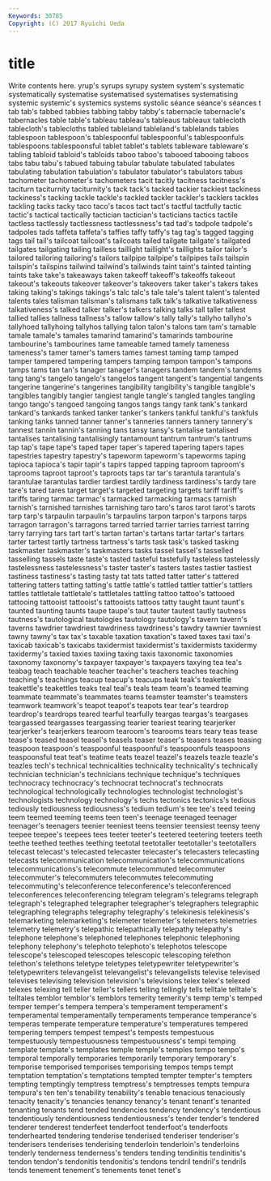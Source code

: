 ```yaml
---
Keywords: 30785 
Copyright: (C) 2017 Ryuichi Ueda
---
```


# title

Write contents here.
yrup's syrups syrupy system system's systematic systematically systematise systematised systematises
systematising systemic systemic's systemics systems systolic séance séance's séances t
tab tab's tabbed tabbies tabbing tabby tabby's tabernacle tabernacle's tabernacles
table table's tableau tableau's tableaus tableaux tablecloth tablecloth's tablecloths tabled
tableland tableland's tablelands tables tablespoon tablespoon's tablespoonful tablespoonful's tablespoonfuls tablespoons
tablespoonsful tablet tablet's tablets tableware tableware's tabling tabloid tabloid's tabloids
taboo taboo's tabooed tabooing taboos tabs tabu tabu's tabued tabuing
tabular tabulate tabulated tabulates tabulating tabulation tabulation's tabulator tabulator's tabulators
tabus tachometer tachometer's tachometers tacit tacitly tacitness tacitness's taciturn taciturnity
taciturnity's tack tack's tacked tackier tackiest tackiness tackiness's tacking tackle
tackle's tackled tackler tackler's tacklers tackles tackling tacks tacky taco
taco's tacos tact tact's tactful tactfully tactic tactic's tactical tactically
tactician tactician's tacticians tactics tactile tactless tactlessly tactlessness tactlessness's tad
tad's tadpole tadpole's tadpoles tads taffeta taffeta's taffies taffy taffy's
tag tag's tagged tagging tags tail tail's tailcoat tailcoat's tailcoats
tailed tailgate tailgate's tailgated tailgates tailgating tailing tailless taillight taillight's
taillights tailor tailor's tailored tailoring tailoring's tailors tailpipe tailpipe's tailpipes
tails tailspin tailspin's tailspins tailwind tailwind's tailwinds taint taint's tainted
tainting taints take take's takeaways taken takeoff takeoff's takeoffs takeout
takeout's takeouts takeover takeover's takeovers taker taker's takers takes taking
taking's takings takings's talc talc's tale tale's talent talent's talented
talents tales talisman talisman's talismans talk talk's talkative talkativeness talkativeness's
talked talker talker's talkers talking talks tall taller tallest tallied
tallies tallness tallness's tallow tallow's tally tally's tallyho tallyho's tallyhoed
tallyhoing tallyhos tallying talon talon's talons tam tam's tamable tamale
tamale's tamales tamarind tamarind's tamarinds tambourine tambourine's tambourines tame tameable
tamed tamely tameness tameness's tamer tamer's tamers tames tamest taming
tamp tamped tamper tampered tampering tampers tamping tampon tampon's tampons
tamps tams tan tan's tanager tanager's tanagers tandem tandem's tandems
tang tang's tangelo tangelo's tangelos tangent tangent's tangential tangents tangerine
tangerine's tangerines tangibility tangibility's tangible tangible's tangibles tangibly tangier tangiest
tangle tangle's tangled tangles tangling tango tango's tangoed tangoing tangos
tangs tangy tank tank's tankard tankard's tankards tanked tanker tanker's
tankers tankful tankful's tankfuls tanking tanks tanned tanner tanner's tanneries
tanners tannery tannery's tannest tannin tannin's tanning tans tansy tansy's
tantalise tantalised tantalises tantalising tantalisingly tantamount tantrum tantrum's tantrums tap
tap's tape tape's taped taper taper's tapered tapering tapers tapes
tapestries tapestry tapestry's tapeworm tapeworm's tapeworms taping tapioca tapioca's tapir
tapir's tapirs tapped tapping taproom taproom's taprooms taproot taproot's taproots
taps tar tar's tarantula tarantula's tarantulae tarantulas tardier tardiest tardily
tardiness tardiness's tardy tare tare's tared tares target target's targeted
targeting targets tariff tariff's tariffs taring tarmac tarmac's tarmacked tarmacking
tarmacs tarnish tarnish's tarnished tarnishes tarnishing taro taro's taros tarot
tarot's tarots tarp tarp's tarpaulin tarpaulin's tarpaulins tarpon tarpon's tarpons
tarps tarragon tarragon's tarragons tarred tarried tarrier tarries tarriest tarring
tarry tarrying tars tart tart's tartan tartan's tartans tartar tartar's
tartars tarter tartest tartly tartness tartness's tarts task task's tasked
tasking taskmaster taskmaster's taskmasters tasks tassel tassel's tasselled tasselling tassels
taste taste's tasted tasteful tastefully tasteless tastelessly tastelessness tastelessness's taster
taster's tasters tastes tastier tastiest tastiness tastiness's tasting tasty tat
tats tatted tatter tatter's tattered tattering tatters tatting tatting's tattle
tattle's tattled tattler tattler's tattlers tattles tattletale tattletale's tattletales tattling
tattoo tattoo's tattooed tattooing tattooist tattooist's tattooists tattoos tatty taught
taunt taunt's taunted taunting taunts taupe taupe's taut tauter tautest
tautly tautness tautness's tautological tautologies tautology tautology's tavern tavern's taverns
tawdrier tawdriest tawdriness tawdriness's tawdry tawnier tawniest tawny tawny's tax
tax's taxable taxation taxation's taxed taxes taxi taxi's taxicab taxicab's
taxicabs taxidermist taxidermist's taxidermists taxidermy taxidermy's taxied taxies taxiing taxing
taxis taxonomic taxonomies taxonomy taxonomy's taxpayer taxpayer's taxpayers taxying tea
tea's teabag teach teachable teacher teacher's teachers teaches teaching teaching's
teachings teacup teacup's teacups teak teak's teakettle teakettle's teakettles teaks
teal teal's teals team team's teamed teaming teammate teammate's teammates
teams teamster teamster's teamsters teamwork teamwork's teapot teapot's teapots tear
tear's teardrop teardrop's teardrops teared tearful tearfully teargas teargas's teargases
teargassed teargasses teargassing tearier teariest tearing tearjerker tearjerker's tearjerkers tearoom
tearoom's tearooms tears teary teas tease tease's teased teasel teasel's
teasels teaser teaser's teasers teases teasing teaspoon teaspoon's teaspoonful teaspoonful's
teaspoonfuls teaspoons teaspoonsful teat teat's teatime teats teazel teazel's teazels
teazle teazle's teazles tech's technical technicalities technicality technicality's technically technician
technician's technicians technique technique's techniques technocracy technocracy's technocrat technocrat's technocrats
technological technologically technologies technologist technologist's technologists technology technology's techs tectonics
tectonics's tedious tediously tediousness tediousness's tedium tedium's tee tee's teed
teeing teem teemed teeming teems teen teen's teenage teenaged teenager
teenager's teenagers teenier teeniest teens teensier teensiest teensy teeny teepee
teepee's teepees tees teeter teeter's teetered teetering teeters teeth teethe
teethed teethes teething teetotal teetotaller teetotaller's teetotallers telecast telecast's telecasted
telecaster telecaster's telecasters telecasting telecasts telecommunication telecommunication's telecommunications telecommunications's telecommute
telecommuted telecommuter telecommuter's telecommuters telecommutes telecommuting telecommuting's teleconference teleconference's teleconferenced
teleconferences teleconferencing telegram telegram's telegrams telegraph telegraph's telegraphed telegrapher telegrapher's
telegraphers telegraphic telegraphing telegraphs telegraphy telegraphy's telekinesis telekinesis's telemarketing telemarketing's
telemeter telemeter's telemeters telemetries telemetry telemetry's telepathic telepathically telepathy telepathy's
telephone telephone's telephoned telephones telephonic telephoning telephony telephony's telephoto telephoto's
telephotos telescope telescope's telescoped telescopes telescopic telescoping telethon telethon's telethons
teletype teletypes teletypewriter teletypewriter's teletypewriters televangelist televangelist's televangelists televise televised
televises televising television television's televisions telex telex's telexed telexes telexing
tell teller teller's tellers telling tellingly tells telltale telltale's telltales
temblor temblor's temblors temerity temerity's temp temp's temped temper temper's
tempera tempera's temperament temperament's temperamental temperamentally temperaments temperance temperance's temperas
temperate temperature temperature's temperatures tempered tempering tempers tempest tempest's tempests
tempestuous tempestuously tempestuousness tempestuousness's tempi temping template template's templates temple
temple's temples tempo tempo's temporal temporally temporaries temporarily temporary temporary's
temporise temporised temporises temporising tempos temps tempt temptation temptation's temptations
tempted tempter tempter's tempters tempting temptingly temptress temptress's temptresses tempts
tempura tempura's ten ten's tenability tenability's tenable tenacious tenaciously tenacity
tenacity's tenancies tenancy tenancy's tenant tenant's tenanted tenanting tenants tend
tended tendencies tendency tendency's tendentious tendentiously tendentiousness tendentiousness's tender tender's
tendered tenderer tenderest tenderfeet tenderfoot tenderfoot's tenderfoots tenderhearted tendering tenderise
tenderised tenderiser tenderiser's tenderisers tenderises tenderising tenderloin tenderloin's tenderloins tenderly
tenderness tenderness's tenders tending tendinitis tendinitis's tendon tendon's tendonitis tendonitis's
tendons tendril tendril's tendrils tends tenement tenement's tenements tenet tenet's

